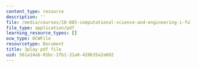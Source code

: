 ```yaml
---
content_type: resource
description: ''
file: /media/courses/18-085-computational-science-and-engineering-i-fall-2008/561a14ab01bc1fb131a0420635a2a602_Siqu0aOOQCM.pdf
file_type: application/pdf
learning_resource_types: []
ocw_type: OCWFile
resourcetype: Document
title: 3play pdf file
uid: 561a14ab-01bc-1fb1-31a0-420635a2a602
---
```

